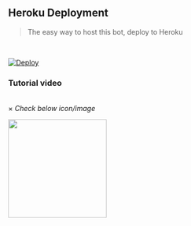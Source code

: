 <h2> Heroku Deployment </h2>

> The easy way to host this bot, deploy to Heroku 
<br>

[![Deploy](https://www.herokucdn.com/deploy/button.svg)](https://dashboard.heroku.com/new?template=https://github.com/RiZoeLX/SpamX)

<h3>Tutorial video</h3>
<br>
× <i> Check below icon/image </i> <br>

<p><a href="https://youtu.be/GW_ZNdRrFtg"><img src="https://telegra.ph//file/022296de189ff726a4f1e.jpg" width="200""/></a></p>
